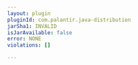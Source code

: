 ```yaml
---
layout: plugin
pluginId: com.palantir.java-distribution
jarSha1: INVALID
isJarAvailable: false
error: NONE
violations: []

---
```


